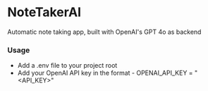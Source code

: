 # NoteTakerAI
Automatic note taking app, built with OpenAI's GPT 4o as backend

### Usage
- Add a .env file to your project root
- Add your OpenAI API key in the format - OPENAI_API_KEY = "<API_KEY>"